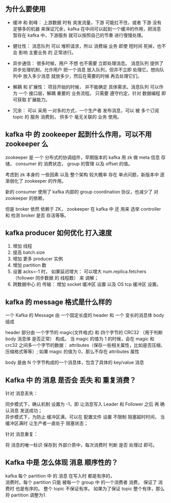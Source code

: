   
## 为什么要使用

* 缓冲 和 削峰： 上游数据 时有 突发流量，下游 可能扛不住，或者 下游 没有 足够多的机器 来保证冗余，kafka 在中间可以起到一个缓冲的作用，把消息 暂存在 kafka 中，下游服务 就可以按照自己的节奏 进行慢慢处理。 

* 健壮性： 消息队列 可以 堆积请求，所以 消费端 业务 即使 短时间 死掉，也不会 影响 主要业务 的 正常进行。 

* 异步通信： 很多时候，用户 不想 也不需要 立即处理消息。  消息队列 提供了 异步处理机制，允许用户 把一个消息 放入队列，但并不立即 处理它。想向队列中 放入多少消息 就放多少，然后在需要的时候 再去处理它们。   





* 解耦 和 扩展性：    项目开始的时候， 并不能确定 具体需求。消息队列 可以作为 一个 接口层，解耦 重要的 业务流程。  只需要 遵守约定，针对 数据编程 即可获取 扩展能力。  

* 冗余：   可以 采用 一对多的方式，一个生产者 发布消息，可以 被    多个订阅 topic 的   服务   消费到，      供多个 毫无关联的 业务 使用。  









## kafka 中 的 zookeeper 起到什么作用，可以不用 zookeeper 么

zookeeper 是 一个 分布式的协调组件，早期版本的 kafka 用 zk 做 
meta 信息 存储，
consumer 的 消费状态，
group 的管理 
以及 offset 的值。  

考虑到 zk 本身的 一些因素 
以及 整个架构 较大概率 存在 单点问题，新版本中 逐渐弱化了 zookeeper 的作用。  

新的 consumer 使用了 kafka 内部的 group coordination 协议，也减少了 对 zookeeper 的依赖，

但是 broker 依然 依赖于 ZK，
zookeeper 在 kafka 中 还 用来 选举 controller 和 检测 broker 是否 存活等等。









## kafka producer 如何优化 打入速度

1. 增加 线程
2. 提高 batch.size
3. 增加 更多 producer 实例
4. 增加 partition 数
5. 设置 acks=-1 时，  如果延迟增大：  可以增大 num.replica.fetchers（follower 同步数据 的 线程数） 来 调解；
6. 跨数据中心 的 传输： 增加 socket 缓冲区 设置   以及 OS tcp 缓冲区 设置。







## kafka 的 message 格式是什么样的

一个 Kafka 的 Message 由 一个固定长度的 header 和 一个 变长的消息体 body 组成

header 部分由
一个字节的 magic(文件格式) 和 
四个字节的 CRC32 （用于判断 body 消息体 是否正常） 构成。
当 magic 的值为 1 的时候，会在 magic 和 crc32 之间多一个字节的数据： attributes（保存一些相关属性，比如是否压缩、压缩格式等等）;
如果 magic 的值为 0，那么不存在 attributes 属性

body 是由 N 个字节构成的一个消息体，包含了具体的 key/value 消息










## Kafka 中 的 消息 是否会 丢失 和 重复消费？

针对 消息丢失：

同步模式下，确认机制 设置为 -1，即 让消息写入 Leader 和 Follower 之后 再 确认消息 发送成功；  
异步模式下，为防止 缓冲区满，可以在 配置文件 设置 不限制 阻塞超时时间，      当 缓冲区满时 让生产者一直处于 阻塞状态；



针对 消息重复：  

将 消息的唯一标识  保存到 外部介质中，每次消费时 判断 是否 处理过 即可。     








## Kafka 中是 怎么体现 消息 顺序性的？

kafka 每个 partition 中 的 消息 在写入时 都是有序的，  
消费时，每个 partition 只能 被每一个 group 中 的一个消费者 消费，
保证了 消费时 也是有序的。
整个 topic 不保证有序。  如果为了保证 topic 整个有序，那么 将 partition 调整为1.

